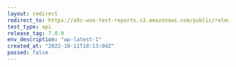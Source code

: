 ```yaml
---
layout: redirect
redirect_to: https://a8c-woo-test-reports.s3.amazonaws.com/public/release/7.0.0/wp-latest-1/api/index.html
test_type: api
release_tag: 7.0.0
env_description: "wp-latest-1"
created_at: "2022-10-11T18:13:04Z"
passed: false
---
```

